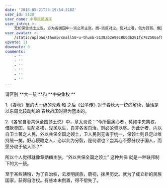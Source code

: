 ```yaml
---
date: '2018-05-21T23:19:54.318Z'
user_id: 5138
user_name: 中華民國遺民
user_intro: >-
    无如保全领土之说，方为各强国中一派之所主张，而—派反对之。反对之者，俄为其首。俄固日日欲攫蒙回之地以入其囊中也。今见中国各族分离，而蒙回之程度又不足以自立一国，岂有不入蒙回之地以占领之乎?俄既入蒙回，英必入藏，法必人滇粤，而汉人之土地亦将不保，直以内部瓜分之原因，而得外部瓜分之结果矣。
user_avatar: >-
    /static/upload/thumb/small50-u-thumb-5138ab2e9ec8b0db291fc782506af89041551838397b.png
upvote: 11
downvote: 0
comments:
    - ''
    - ''
    - ''
    - ''
    - ''
    - ''
---
```


请区别 **大一统 **和 **中央集权 **

  

1.《春秋》里的大一统的元素 和 之后《公羊传》对于春秋大一统的解读，恰恰是以东周比较动乱的 春秋战国时期为蓝本的。

  

2.《各省自治共保全国领土说》中，章太炎说：“今所最痛心者，莫如中央集权，借款卖国，驻防贪横，浚民以生，自非各省自治，则必沦胥以尽。为此计者，内以自卫土著之人民，外以共保全国之领土，卫人民则无害于统一，保领土则且足以维持统一矣。野心侵略之人，必以此为分裂，是何谓也？岂其心不愿分权于国人，而愿分权于敌人耶？”  

  

所以个人觉得就像章炳麟主张，“外以共保全国之领土” 这种共保 就是一种联邦制下的大一统。

至于某些姨粉，为了自治权，去发明民族，藐视，抹黑历史。就为了成立新的民族国家，获得自治权。有些本末倒置，得不偿失了。
